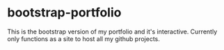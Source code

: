 # bootstrap-portfolio
This is the bootstrap version of my portfolio and it's interactive. Currently only functions as a site to host all my github projects.
